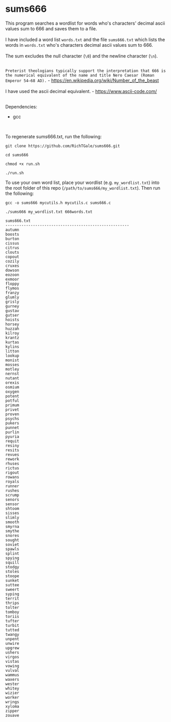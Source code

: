 # sums666
This program searches a wordlist for words who's characters' decimal ascii values sum to 666 and saves them to a file.<br /><br />
I have included a word list `words.txt` and the file `sums666.txt` which lists the words in `words.txt` who's characters decimal ascii values sum to 666.<br /><br />
The sum excludes the null character (`\0`) and the newline character (`\n`).<br /><br />

`Preterist theologians typically support the interpretation that 666 is the numerical equivalent of the name and title Nero Caesar (Roman Emperor 54–68 AD).` - <https://en.wikipedia.org/wiki/Number_of_the_beast> <br /><br />
I have used the ascii decimal equivalent. - <https://www.ascii-code.com/> <br /><br />

Dependencies:
 - gcc
<br />

To regenerate sums666.txt, run the following:
<br />
```
git clone https://github.com/RichTGale/sums666.git
```

```
cd sums666
```

```
chmod +x run.sh
```

```
./run.sh
```
To use your own word list, place your wordlist (e.g. `my_wordlist.txt`) into the root folder of this repo (`/path/to/sums666/my_wordlist.txt`). Then run the following:
```
gcc -o sums666 mycutils.h mycutils.c sums666.c
```

```
./sums666 my_wordlist.txt 666words.txt
```
```
sums666.txt
‐-----------------------------------------------------
autumn
boosts
burton
cissus
citrus
clouts
copout
cozily
cruxes
dowson
eozoon
exmoor
floppy
flymos
franzy
glumly
grisly
gurney
gustav
gutser
hoists
horsey
huzzah
kilroy
krantz
kurtas
kylins
litton
lookup
monist
mosses
motley
nernst
nutant
orexis
osmium
oxygen
potent
potful
primum
privet
proven
psychs
pukers
punnet
purlin
pyuria
requit
resiny
resits
revues
rework
rhuses
rictus
rigout
rowans
royals
runner
rushes
scrump
senors
sensor
shtoom
sisses
slimly
smooth
smyrna
smythe
snores
sought
soviet
spawls
splint
spying
squill
stodgy
stoles
stoope
sunket
suttee
sweert
syping
territ
thrips
tolter
tomboy
toriis
tufter
turbit
tutted
twangy
unpent
unwire
upgrew
ushers
virgos
vistas
vowing
vulval
wammus
waxers
wester
whitey
wizier
worker
wrings
xyloma
zipper
zouave
```